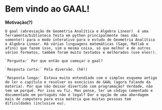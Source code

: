 # **Bem vindo ao GAAL!**

**Motivação(?)**

	O gaal (abreviação de Geometria Analítica e Algebra Linear)  é uma ferramenta/biblioteca feita em python principalmente (mas não somente!) para o modo interativo para o estudo de Geometria Analítica e Algebra Linear. Há várias linguagens matemáticas (Sage, Matlab e afins) que fazem isso, sim a mesma coisa, só que melhor e de outros vários formatos, também foram muito testados e melhorados (use eles!).

	`Pergunta:` Por que então que começar o gaal?

	`Resposta curta:` Pela diversão. (hê!)

	`Resposta longa:` Estava muito entendiado com o simples esquema antigo de ler o capítulo e resolver os execícios de GAAL (agora falando da matéria). Por que não deixar divertido com programação? Verdade, não tem um porquê. Por isso eu fiz. Mas pense, ter um código comentado e documentado em português não é legal? Dar a opção de uma abordagem mais de computero para essa matéria que muitas pessoas tem dificuldades (inclusive eu).
